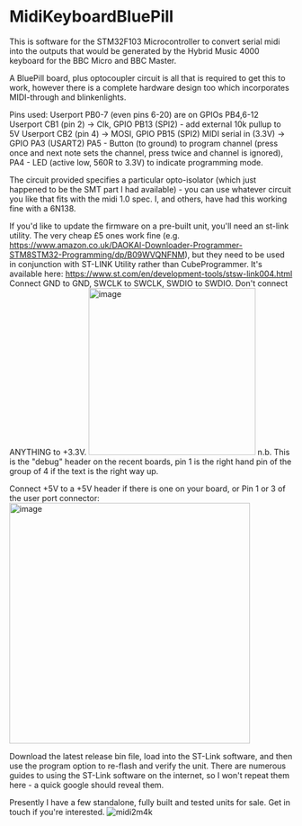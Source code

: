 # MidiKeyboardBluePill
This is software for the STM32F103 Microcontroller to convert serial midi into the outputs that would be generated by the Hybrid Music 4000 keyboard for the BBC Micro and BBC Master.

A BluePill board, plus optocoupler circuit is all that is required to get this to work, however there is a complete hardware design too which incorporates MIDI-through and blinkenlights.

  Pins used: Userport PB0-7 (even pins 6-20) are on GPIOs PB4,6-12
  Userport CB1 (pin 2) -> Clk, GPIO PB13  (SPI2) - add external 10k pullup to 5V
  Userport CB2 (pin 4) -> MOSI, GPIO PB15 (SPI2)
  MIDI serial in (3.3V) -> GPIO PA3  (USART2)
  PA5 - Button (to ground) to program channel (press once and next note sets the channel, press twice and channel is ignored),
  PA4 - LED (active low, 560R to 3.3V) to indicate programming mode.

The circuit provided specifies a particular opto-isolator (which just happened to be the SMT part I had available) - you can use whatever circuit you like that fits with the midi 1.0 spec. I, and others, have had this working fine with a 6N138.

If you'd like to update the firmware on a pre-built unit, you'll need an st-link utility. The very cheap £5 ones work fine (e.g. https://www.amazon.co.uk/DAOKAI-Downloader-Programmer-STM8STM32-Programming/dp/B09WVQNFNM), but they need to be used in conjunction with ST-LINK Utility rather than CubeProgrammer. It's available here: https://www.st.com/en/development-tools/stsw-link004.html
Connect GND to GND, SWCLK to SWCLK, SWDIO to SWDIO. Don't connect ANYTHING to +3.3V. 
<img width="297" alt="image" src="https://user-images.githubusercontent.com/2575676/213863482-8e0c1186-f947-4b91-9c7d-d3f016c662ef.png">
n.b. This is the "debug" header on the recent boards, pin 1 is the right hand pin of the group of 4 if the text is the right way up.

Connect +5V to a +5V header if there is one on your board, or Pin 1 or 3 of the user port connector:
<img width="428" alt="image" src="https://user-images.githubusercontent.com/2575676/213863636-4d92972e-64f8-43ad-af81-30086ec84a98.png">

Download the latest release bin file, load into the ST-Link software, and then use the program option to re-flash and verify the unit. There are numerous guides to using the ST-Link software on the internet, so I won't repeat them here - a quick google should reveal them.

Presently I have a few standalone, fully built and tested units for sale. Get in touch if you're interested.
![midi2m4k](https://user-images.githubusercontent.com/2575676/213465252-ee0512f1-578f-4770-ad0d-df5117150859.jpg)
